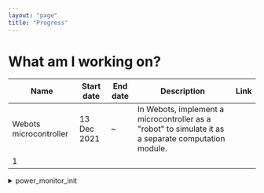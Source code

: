 ```yaml
---
layout: "page"
title: "Progress"
---
```


# What am I working on?

| Name | Start date | End date | Description | Link |
| - | - | - | - | - |
| Webots microcontroller |13 Dec 2021 |~| In Webots, implement a microcontroller as a "robot" to simulate it as a separate computation module. | |
|1| | | | |

<details>
<summary> power_monitor_init</summary>

Arguments: ```void```

Returns: ```void```

Description:

Initialises the internal data structure for the power monitoring module. Note that no dynamic memory allocation are performed, but they are initialised with set values during this function call.

</details>
